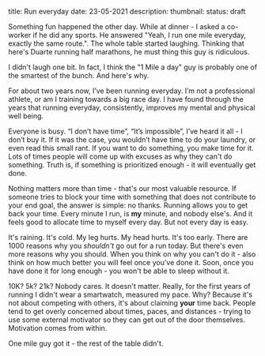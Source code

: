 title: Run everyday
date: 23-05-2021
description: 
thumbnail: 
status: draft

Something fun happened the other day. While at dinner - I asked a co-worker if he did any sports. He answered "Yeah, I run one mile everyday, exactly the same route.". The whole table started laughing. Thinking that here's Duarte running half marathons, he must thing this guy is ridiculous. 

I didn't laugh one bit. In fact, I think the "1 Mile a day" guy is probably one of the smartest of the bunch. And here's why.

For about two years now, I’ve been running everyday. I’m not a professional athlete, or am I training towards a big race day. I have found through the years that running everyday, consistently, improves my mental and physical well being.

Everyone is busy. “I don’t have time”, “It’s impossible”, I’ve heard it all - I don’t buy it. If it was the case, you wouldn’t have time to do your laundry, or even read this small rant. If you want to do something, you make time for it. Lots of times people will come up with excuses as why they can't do something. Truth is, if something is prioritized enough - it will eventually get done. 

Nothing matters more than time - that's our most valuable resource. If someone tries to block your time with something that does not contribute to your end goal, the answer is simple: no thanks. Running allows you to get back your time. Every minute I run, is **my** minute, and nobody else's. And it feels good to allocate time to myself every day. But not every day is easy. 

It's raining. It's cold. My leg hurts. My head hurts. It's too early. There are 1000 reasons why you *shouldn't* go out for a run today. But there's even more reasons why you should. When you think on why you can't do it - also think on how much better you will feel once you've done it. Soon, once you have done it for long enough - you won't be able to sleep without it. 

10K? 5k? 21k? Nobody cares. It doesn't matter. Really, for the first years of running I didn't wear a smartwatch, measured my pace. Why? Because it's not about competing with others, it's about claiming **your** time back. People tend to get overly concerned about times, paces, and distances - trying to use some external motivator so they can get out of the door themselves. Motivation comes from within.

One mile guy got it - the rest of the table didn't.
